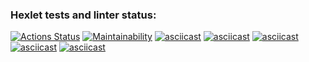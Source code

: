 ### Hexlet tests and linter status:
[![Actions Status](https://github.com/kirillzheltov/frontend-project-44/workflows/hexlet-check/badge.svg)](https://github.com/kirillzheltov/frontend-project-44/actions)
[![Maintainability](https://api.codeclimate.com/v1/badges/eb45cd2236d68f83dfbc/maintainability)](https://codeclimate.com/github/kirillzheltov/frontend-project-44/maintainability)
[![asciicast](https://asciinema.org/a/1GEpPwi1vWawq5rt9tActynLv.svg)](https://asciinema.org/a/1GEpPwi1vWawq5rt9tActynLv)
[![asciicast](https://asciinema.org/a/raX2udxKs6psE0XlLkcTLhXj5.svg)](https://asciinema.org/a/raX2udxKs6psE0XlLkcTLhXj5)
[![asciicast](https://asciinema.org/a/LFZjQLufCT9J7nadiW3waIXi2.svg)](https://asciinema.org/a/LFZjQLufCT9J7nadiW3waIXi2)
[![asciicast](https://asciinema.org/a/HF00Gg87Nj851ptx2rRaq5iwb.svg)](https://asciinema.org/a/HF00Gg87Nj851ptx2rRaq5iwb)
[![asciicast](https://asciinema.org/a/9twTZSIIPNMBtMm3ThY2frnrY.svg)](https://asciinema.org/a/9twTZSIIPNMBtMm3ThY2frnrY)